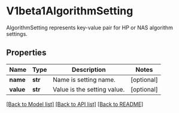 # V1beta1AlgorithmSetting

AlgorithmSetting represents key-value pair for HP or NAS algorithm settings.
## Properties
Name | Type | Description | Notes
------------ | ------------- | ------------- | -------------
**name** | **str** | Name is setting name. | [optional] 
**value** | **str** | Value is the setting value. | [optional] 

[[Back to Model list]](../README.md#documentation-for-models) [[Back to API list]](../README.md#documentation-for-api-endpoints) [[Back to README]](../README.md)


